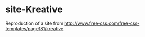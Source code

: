 # site-Kreative
Reproduction of a site from http://www.free-css.com/free-css-templates/page181/kreative
